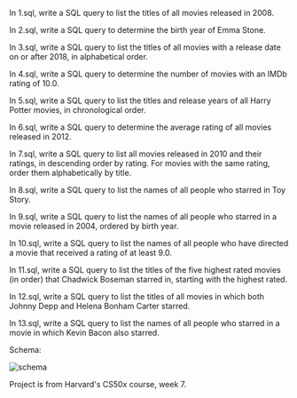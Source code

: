 In 1.sql, write a SQL query to list the titles of all movies released in 2008.

In 2.sql, write a SQL query to determine the birth year of Emma Stone.

In 3.sql, write a SQL query to list the titles of all movies with a release date on or after 2018, in alphabetical order.

In 4.sql, write a SQL query to determine the number of movies with an IMDb rating of 10.0.

In 5.sql, write a SQL query to list the titles and release years of all Harry Potter movies, in chronological order.

In 6.sql, write a SQL query to determine the average rating of all movies released in 2012.

In 7.sql, write a SQL query to list all movies released in 2010 and their ratings, in descending order by rating. For movies with the same rating, order them alphabetically by title.

In 8.sql, write a SQL query to list the names of all people who starred in Toy Story.

In 9.sql, write a SQL query to list the names of all people who starred in a movie released in 2004, ordered by birth year.

In 10.sql, write a SQL query to list the names of all people who have directed a movie that received a rating of at least 9.0.

In 11.sql, write a SQL query to list the titles of the five highest rated movies (in order) that Chadwick Boseman starred in, starting with the highest rated.

In 12.sql, write a SQL query to list the titles of all movies in which both Johnny Depp and Helena Bonham Carter starred.

In 13.sql, write a SQL query to list the names of all people who starred in a movie in which Kevin Bacon also starred.

Schema:

![schema](https://user-images.githubusercontent.com/56369460/186871902-f36903ca-dc0a-4539-aadd-e55e7f0ab460.jpg)

Project is from Harvard's CS50x course, week 7.
